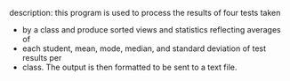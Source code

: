 description: this program is used to process the results of four tests taken
 * by a class and produce sorted views and statistics reflecting averages of 
 * each student, mean, mode, median, and standard deviation of test results per
 * class. The output is then formatted to be sent to a text file.
